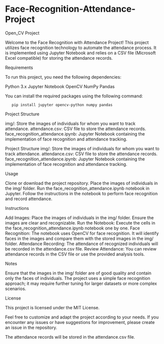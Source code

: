 # Face-Recognition-Attendance-Project
Open_CV Project

Welcome to the Face Recognition with Attendance Project! This project utilizes face recognition technology to automate the attendance process. It is implemented using Jupyter Notebook and relies on a CSV file (Microsoft Excel compatible) for storing the attendance records.

Requirements

To run this project, you need the following dependencies:

Python 3.x
Jupyter Notebook
OpenCV
NumPy
Pandas

You can install the required packages using the following command:

       pip install jupyter opencv-python numpy pandas
       
Project Structure

img/: Store the images of individuals for whom you want to track attendance.
attendance.csv: CSV file to store the attendance records.
face_recognition_attendance.ipynb: Jupyter Notebook containing the implementation of face recognition and attendance tracking.


Project Structure
img/: Store the images of individuals for whom you want to track attendance.
attendance.csv: CSV file to store the attendance records.
face_recognition_attendance.ipynb: Jupyter Notebook containing the implementation of face recognition and attendance tracking.


Usage

Clone or download the project repository.
Place the images of individuals in the img/ folder.
Run the face_recognition_attendance.ipynb notebook in Jupyter.
Follow the instructions in the notebook to perform face recognition and record attendance.


Instructions

Add Images: Place the images of individuals in the img/ folder. Ensure the images are clear and recognizable.
Run the Notebook: Execute the cells in the face_recognition_attendance.ipynb notebook one by one.
Face Recognition: The notebook uses OpenCV for face recognition. It will identify faces in the images and compare them with the stored images in the img/ folder.
Attendance Recording: The attendance of recognized individuals will be recorded in the attendance.csv file.
Review Attendance: You can review attendance records in the CSV file or use the provided analysis tools.

Notes

Ensure that the images in the img/ folder are of good quality and contain only the faces of individuals.
The project uses a simple face recognition approach; it may require further tuning for larger datasets or more complex scenarios.


License

This project is licensed under the MIT License.

Feel free to customize and adapt the project according to your needs. If you encounter any issues or have suggestions for improvement, please create an issue in the repository.


The attendance records will be stored in the attendance.csv file.
